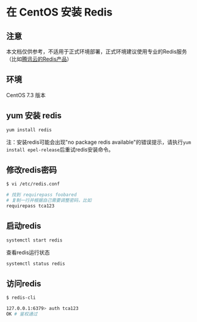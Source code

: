 # 在 CentOS 安装 Redis

## 注意

本文档仅供参考，不适用于正式环境部署，正式环境建议使用专业的Redis服务（比如[腾讯云的Redis产品](https://cloud.tencent.com/product/crs)）

## 环境

CentOS 7.3 版本

## yum 安装 redis

```bash
yum install redis
```

注：安装redis可能会出现"no package redis available"的错误提示，请执行``yum install epel-release``后重试redis安装命令。

## 修改redis密码

```bash
$ vi /etc/redis.conf

# 找到 requirepass foobared
# 复制一行并根据自己需要调整密码，比如
requirepass tca123
```

## 启动redis

```bash
systemctl start redis
```

查看redis运行状态

```bash
systemctl status redis
```

## 访问redis

```bash
$ redis-cli

127.0.0.1:6379> auth tca123
OK # 鉴权通过
```
